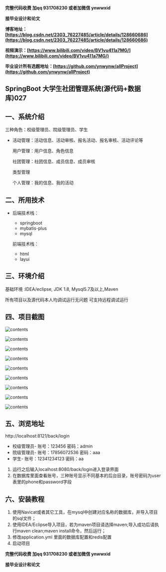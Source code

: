 **完整代码收费  加qq  931708230 或者加微信  ynwwxid**

**接毕业设计和论文**

**博客地址：[https://blog.csdn.net/2303_76227485/article/details/128660686](https://blog.csdn.net/2303_76227485/article/details/128660686)**

**视频演示：[https://www.bilibili.com/video/BV1vu411a7MG/](https://www.bilibili.com/video/BV1vu411a7MG/)**

**毕业设计所有选题地址：[https://github.com/ynwynw/allProject](https://github.com/ynwynw/allProject)**

## SpringBoot  大学生社团管理系统(源代码+数据库)027

## 一、系统介绍

三种角色：校级管理员、院级管理员、学生

- 活动管理：活动信息、活动审核、报名活动、报名审核、活动评论等

  用户管理：用户信息、角色信息

  社团管理：社团信息、成员信息、成员审核

  类型管理

  个人管理：我的信息、我的活动

## 二、所用技术

- 后端技术栈：

  - springboot
  - mybatis-plus
  - mysql

  前端技术栈：

  - html
  - layui


## 三、环境介绍

基础环境 :IDEA/eclipse, JDK 1.8, Mysql5.7及以上,Maven

所有项目以及源代码本人均调试运行无问题 可支持远程调试运行

## 四、项目截图

![contents](./picture/picture1.png)

  ![contents](./picture/picture2.png)

  ![contents](./picture/picture3.png)

  ![contents](./picture/picture4.png)

  ![contents](./picture/picture5.png)

  ![contents](./picture/picture6.png)

  ![contents](./picture/picture7.png)

  ![contents](./picture/picture8.png)

![contents](./picture/picture9.png)

## 五、浏览地址

http://localhost:8121/back/login

- 校级管理员- 账号：123456    密码：admin 
- 院级管理员- 账号：17856072536    密码：aaa 
- 学生- 账号：12341234123    密码：aa  

1.  运行之后输入localhost:8080/back/login进入登录界面
2.  在数据库里面查看账号，三种账号显示不同基本的后台目录，账号密码为user表里的phone和password字段

## 六、安装教程

1. 使用Navicat或者其它工具，在mysql中创建对应名称的数据库，并导入项目的sql文件；
2. 使用IDEA/Eclipse导入项目，若为maven项目请选择maven;导入成功后请执行maven clean;maven install命令，然后运行；
3. 修改application.yml 里面的数据库配置和redis配置
4. 启动项目
   	
**完整代码收费  加qq  931708230 或者加微信  ynwwxid**

**接毕业设计和论文**

